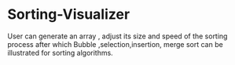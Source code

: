 # Sorting-Visualizer
User can generate an array , adjust its size and speed of the sorting process after which Bubble ,selection,insertion, merge  sort can be illustrated for sorting algorithms.
